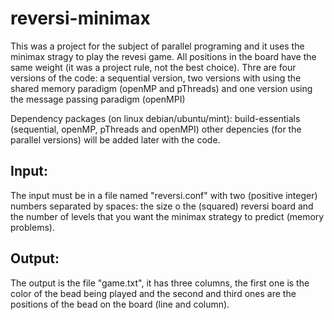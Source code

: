 # reversi-minimax

This was a project for the subject of parallel programing and it uses the minimax stragy to play the revesi game.
All positions in the board have the same weight (it was a project rule, not the best choice). 
Thre are four versions of the code: a sequential version, two versions with using the shared memory paradigm (openMP and pThreads) and one version using the message passing paradigm (openMPI)

Dependency packages (on linux debian/ubuntu/mint): build-essentials (sequential, openMP, pThreads and openMPI) other depencies (for the parallel versions) will be added later with the code.

Input:
------
The input must be in a file named "reversi.conf" with two (positive integer) numbers separated by spaces: the size o the (squared) reversi board and the number of levels that you want the minimax strategy to predict (memory problems).

Output:
-------
The output is the file "game.txt", it has three columns, the first one is the color of the bead being played and the second and third ones are the positions of the bead on the board (line and column).
